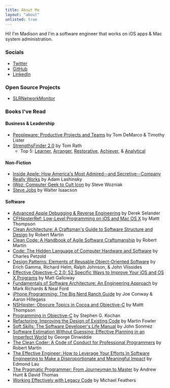```yaml
---
title: About Me
layout: "about"
unlisted: true
---
```


Hi! I'm Madison and I'm a software engineer that works on iOS apps & Mac system administration. 

### Socials

* [Twitter](https://twitter.com/madisonsolarana)
* [GitHub](https://github.com/madsolar8582)
* [LinkedIn](https://linkedin.com/in/madisonsolarana)

### Open Source Projects

* [SLRNetworkMonitor](https://github.com/madsolar8582/SLRNetworkMonitor)

### Books I've Read

#### Business & Leadership

* [Peopleware: Productive Projects and Teams](https://www.goodreads.com/book/show/67825.Peopleware) by Tom DeMarco & Timothy Lister
* [StrengthsFinder 2.0](https://www.goodreads.com/book/show/8123742-strengthsfinder-2-0) by Tom Rath
  * Top 5: [Learner](https://www.gallup.com/cliftonstrengths/en/252293/learner-theme.aspx), [Arranger](https://www.gallup.com/cliftonstrengths/en/252161/arranger-theme.aspx), [Restorative](https://www.gallup.com/cliftonstrengths/en/252323/restorative-theme.aspx), [Achiever](https://www.gallup.com/cliftonstrengths/en/252134/achiever-theme.aspx), & [Analytical](https://www.gallup.com/cliftonstrengths/en/252152/analytical-theme.aspx)

#### Non-Fiction

* [Inside Apple: How America's Most Admired--and Secretive--Company Really Works](https://www.goodreads.com/book/show/20445768-inside-apple) by Adam Lashinsky
* [iWoz: Computer Geek to Cult Icon](https://www.goodreads.com/book/show/798635.iWoz) by Steve Wozniak
* [Steve Jobs](https://www.goodreads.com/book/show/11084145-steve-jobs) by Walter Isaacson

#### Software

* [Advanced Apple Debugging & Reverse Engineering](https://www.goodreads.com/book/show/35514420-advanced-apple-debugging-reverse-engineering) by Derek Selander
* [CFHipsterRef: Low-Level Programming on iOS and Mac OS X](https://www.goodreads.com/book/show/22403482-cfhipsterref) by Mattt Thompson
* [Clean Architecture: A Craftsman's Guide to Software Structure and Design](https://www.goodreads.com/book/show/18043011-clean-architecture) by Robert Martin
* [Clean Code: A Handbook of Agile Software Craftsmanship](https://www.goodreads.com/book/show/3735293-clean-code) by Robert Martin
* [Code: The Hidden Language of Computer Hardware and Software](https://www.goodreads.com/book/show/44882.Code) by Charles Petzold
* [Design Patterns: Elements of Reusable Object-Oriented Software](https://www.goodreads.com/book/show/85009.Design_Patterns) by Erich Gamma, Richard Helm, Ralph Johnson, & John Vlissides
* [Effective Objective-C 2.0: 52 Specific Ways to Improve Your iOS and OS X Programs](https://www.goodreads.com/book/show/17297099-effective-objective-c-2-0) by Matt Galloway
* [Fundamentals of Software Architecture: An Engineering Approach](https://www.goodreads.com/book/show/44144493-fundamentals-of-software-architecture) by Mark Richards & Neal Ford
* [iPhone Programming: The Big Nerd Ranch Guide](https://www.goodreads.com/book/show/8294275-iphone-programming) by Joe Conway & Aaron Hillegass
* [NSHipster: Obscure Topics in Cocoa and Objective-C](https://www.goodreads.com/book/show/19262999-nshipster) by Mattt Thompson
* [Programming in Objective-C](https://www.goodreads.com/book/show/120638.Programming_in_Objective_C) by Stephen G. Kochan
* [Refactoring: Improving the Design of Existing Code](https://www.goodreads.com/book/show/44936.Refactoring) by Martin Fowler
* [Soft Skills: The Software Developer's Life Manual](https://www.goodreads.com/book/show/23232941-soft-skills) by John Sonmez
* [Software Estimation Without Guessing: Effective Planning in an Imperfect World](https://www.goodreads.com/book/show/53104134-software-estimation-without-guessing) by George Dinwiddie
* [The Clean Coder: A Code of Conduct for Professional Programmers](https://www.goodreads.com/book/show/10284614-the-clean-coder) by Robert Martin
* [The Effective Engineer: How to Leverage Your Efforts In Software Engineering to Make a Disproportionate and Meaningful Impact](https://www.goodreads.com/book/show/25238425-the-effective-engineer) by Edmond Lau 
* [The Pragmatic Programmer: From Journeyman to Master](https://www.goodreads.com/book/show/4099.The_Pragmatic_Programmer) by Andrew Hunt & David Thomas
* [Working Effectively with Legacy Code](https://www.goodreads.com/book/show/44919.Working_Effectively_with_Legacy_Code) by Michael Feathers
